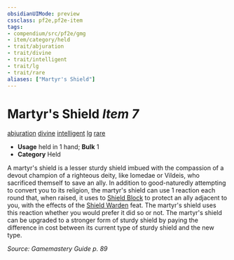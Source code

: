 ```yaml
---
obsidianUIMode: preview
cssclass: pf2e,pf2e-item
tags:
- compendium/src/pf2e/gmg
- item/category/held
- trait/abjuration
- trait/divine
- trait/intelligent
- trait/lg
- trait/rare
aliases: ["Martyr's Shield"]
---
```

# Martyr's Shield *Item 7*  
[abjuration](../../../Rules/traits/abjuration.md)  [divine](../../../Rules/traits/divine.md)  [intelligent](../../../Rules/traits/intelligent-gmg.md)  [lg](../../../Rules/traits/lawful-goo-b1.md)  [rare](../../../Rules/traits/rare.md)  

- **Usage** held in 1 hand; **Bulk** 1
- **Category** Held

A martyr's shield is a lesser sturdy shield imbued with the compassion of a devout champion of a righteous deity, like Iomedae or Vildeis, who sacrificed themself to save an ally. In addition to good-naturedly attempting to convert you to its religion, the martyr's shield can use 1 reaction each round that, when raised, it uses to [Shield Block](../../feats/shield-block.md) to protect an ally adjacent to you, with the effects of the [Shield Warden](../../feats/shield-warden-champion.md) feat. The martyr's shield uses this reaction whether you would prefer it did so or not. The martyr's shield can be upgraded to a stronger form of sturdy shield by paying the difference in cost between its current type of sturdy shield and the new type.

*Source: Gamemastery Guide p. 89*